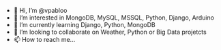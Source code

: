 - 👋 Hi, I’m @vpabloo
- 👀 I’m interested in MongoDB, MySQL, MSSQL, Python, Django, Arduino
- 🌱 I’m currently learning Django, Python, MongoDB
- 💞️ I’m looking to collaborate on Weather, Python or Big Data projetcts
- 📫 How to reach me...

<!---
vpabloo/vpabloo is a ✨ special ✨ repository because its `README.md` (this file) appears on your GitHub profile.
You can click the Preview link to take a look at your changes.
--->
